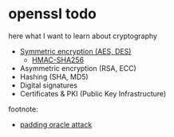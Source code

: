 # openssl todo

here what I want to learn about cryptography

- [Symmetric encryption (AES, DES)](/crypto/symmetric-block-chiper.md)
	- [HMAC-SHA256](/crypto/HMAC-SHA256.md)
- Asymmetric encryption (RSA, ECC)
- Hashing (SHA, MD5)
- Digital signatures
- Certificates & PKI (Public Key Infrastructure)

footnote:
- [padding oracle attack](https://robertheaton.com/2013/07/29/padding-oracle-attack/)